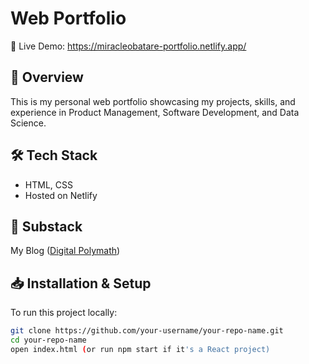 # Web Portfolio  

🚀 Live Demo: https://miracleobatare-portfolio.netlify.app/

## 🌟 Overview  
This is my personal web portfolio showcasing my projects, skills, and experience in  Product Management, Software Development, and Data Science.  

## 🛠️ Tech Stack  
- HTML, CSS 
- Hosted on Netlify  

## 📸 Substack 
My Blog ([Digital Polymath](https://substack.com/@thedigitalpolymath))  

## 📥 Installation & Setup  
To run this project locally:  
```bash
git clone https://github.com/your-username/your-repo-name.git  
cd your-repo-name  
open index.html (or run npm start if it's a React project)
